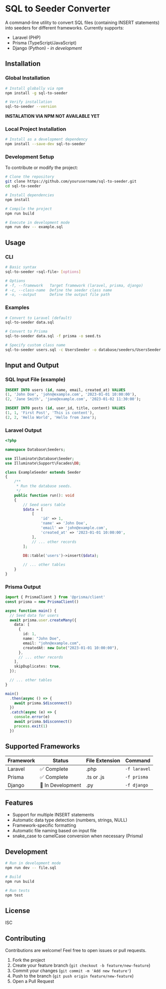 # SQL to Seeder Converter

A command-line utility to convert SQL files (containing INSERT statements) into seeders for different frameworks. Currently supports:

- Laravel (PHP)
- Prisma (TypeScript/JavaScript)
- Django (Python) - *in development*

## Installation

### Global Installation

```bash
# Install globally via npm
npm install -g sql-to-seeder

# Verify installation
sql-to-seeder --version
```

**INSTALATION VIA NPM NOT AVAILABLE YET**

### Local Project Installation

```bash
# Install as a development dependency
npm install --save-dev sql-to-seeder
```

### Development Setup

To contribute or modify the project:

```bash
# Clone the repository
git clone https://github.com/yourusername/sql-to-seeder.git
cd sql-to-seeder

# Install dependencies
npm install

# Compile the project
npm run build

# Execute in development mode
npm run dev -- example.sql
```

## Usage

### CLI

```bash
# Basic syntax
sql-to-seeder <sql-file> [options]

# Options
# -f, --framework   Target framework (laravel, prisma, django)
# -c, --class-name  Define the seeder class name
# -o, --output      Define the output file path
```

### Examples

```bash
# Convert to Laravel (default)
sql-to-seeder data.sql

# Convert to Prisma
sql-to-seeder data.sql -f prisma -o seed.ts

# Specify custom class name
sql-to-seeder users.sql -c UsersSeeder -o database/seeders/UsersSeeder.php
```

## Input and Output

### SQL Input File (example)

```sql
INSERT INTO users (id, name, email, created_at) VALUES 
(1, 'John Doe', 'john@example.com', '2023-01-01 10:00:00'),
(2, 'Jane Smith', 'jane@example.com', '2023-01-02 11:30:00');

INSERT INTO posts (id, user_id, title, content) VALUES 
(1, 1, 'First Post', 'This is content'),
(2, 2, 'Hello World', 'Hello from Jane');
```

### Laravel Output

```php
<?php

namespace Database\Seeders;

use Illuminate\Database\Seeder;
use Illuminate\Support\Facades\DB;

class ExampleSeeder extends Seeder
{
    /**
     * Run the database seeds.
     */
    public function run(): void
    {
        // Seed users table
        $data = [
            [
                'id' => 1,
                'name' => 'John Doe',
                'email' => 'john@example.com',
                'created_at' => '2023-01-01 10:00:00',
            ],
            // ... other records
        ];
        
        DB::table('users')->insert($data);

        // ... other tables
    }
}
```

### Prisma Output

```typescript
import { PrismaClient } from '@prisma/client'
const prisma = new PrismaClient()

async function main() {
  // Seed data for users
  await prisma.user.createMany({
    data: [
      {
        id: 1,
        name: "John Doe",
        email: "john@example.com",
        createdAt: new Date("2023-01-01 10:00:00"),
      },
      // ... other records
    ],
    skipDuplicates: true,
  });

  // ... other tables
}

main()
  .then(async () => {
    await prisma.$disconnect()
  })
  .catch(async (e) => {
    console.error(e)
    await prisma.$disconnect()
    process.exit(1)
  })
```

## Supported Frameworks

| Framework | Status | File Extension | Command |
|-----------|--------|----------------|---------|
| Laravel   | ✅ Complete | .php | `-f laravel` |
| Prisma    | ✅ Complete | .ts or .js | `-f prisma` |
| Django    | 🚧 In Development | .py | `-f django` |

## Features

- Support for multiple INSERT statements
- Automatic data type detection (numbers, strings, NULL)
- Framework-specific formatting
- Automatic file naming based on input file
- snake_case to camelCase conversion when necessary (Prisma)

## Development

```bash
# Run in development mode
npm run dev -- file.sql

# Build
npm run build

# Run tests
npm test
```

## License

ISC

## Contributing

Contributions are welcome! Feel free to open issues or pull requests.

1. Fork the project
2. Create your feature branch (`git checkout -b feature/new-feature`)
3. Commit your changes (`git commit -m 'Add new feature'`)
4. Push to the branch (`git push origin feature/new-feature`)
5. Open a Pull Request
